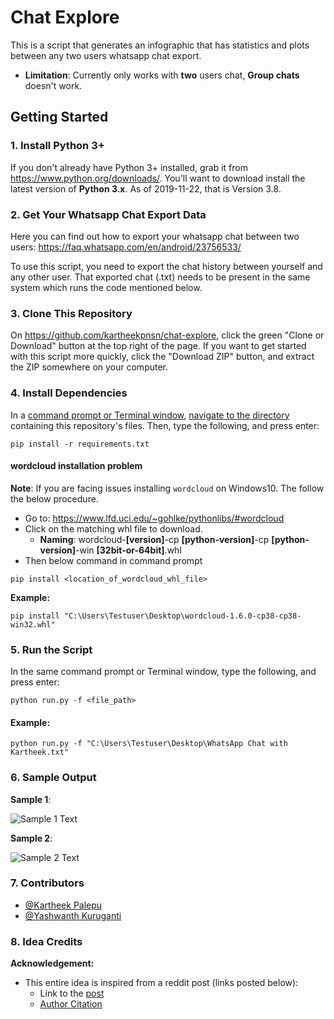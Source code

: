 # Chat Explore

This is a script that generates an infographic that has statistics and plots between any two users whatsapp chat export.

- **Limitation**: Currently only works with **two** users chat, **Group chats** doesn't work.

## Getting Started

### 1. Install Python 3+

If you don't already have Python 3+ installed, grab it from <https://www.python.org/downloads/>. You'll want to download install the latest version of **Python 3.x**. As of 2019-11-22, that is Version 3.8.

### 2. Get Your Whatsapp Chat Export Data
Here you can find out how to export your whatsapp chat between two users: <https://faq.whatsapp.com/en/android/23756533/></br>

To use this script, you need to export the chat history between yourself and any other user.
That exported chat (.txt) needs to be present in the same system which runs the code mentioned below.

### 3. Clone This Repository

On <https://github.com/kartheekpnsn/chat-explore>, click the green "Clone or Download" button at the top right of the page. If you want to get started with this script more quickly, click the "Download ZIP" button, and extract the ZIP somewhere on your computer.

### 4. Install Dependencies

In a [command prompt or Terminal window](https://tutorial.djangogirls.org/en/intro_to_command_line/#what-is-the-command-line), [navigate to the directory](https://tutorial.djangogirls.org/en/intro_to_command_line/#change-current-directory) containing this repository's files. Then, type the following, and press enter:

```shell
pip install -r requirements.txt
```

#### wordcloud installation problem
**Note**: If you are facing issues installing `wordcloud` on Windows10. The follow the below procedure.

- Go to: https://www.lfd.uci.edu/~gohlke/pythonlibs/#wordcloud
- Click on the matching whl file to download.
    - **Naming**: wordcloud-**[version]**-cp **[python-version]**-cp **[python-version]**-win **[32bit-or-64bit]**.whl
- Then below command in command prompt

```shell
pip install <location_of_wordcloud_whl_file>
```

**Example:**

```shell
pip install "C:\Users\Testuser\Desktop\wordcloud-1.6.0-cp38-cp38-win32.whl"
```


### 5. Run the Script

In the same command prompt or Terminal window, type the following, and press enter:

```shell
python run.py -f <file_path>
```

#### Example:
```shell
python run.py -f "C:\Users\Testuser\Desktop\WhatsApp Chat with Kartheek.txt"
```

### 6. Sample Output

**Sample 1**:

![Sample 1 Text](https://raw.githubusercontent.com/kartheekpnsn/chat-explore/master/samples/ss1.PNG "Output Sample 1")

**Sample 2**:

![Sample 2 Text](https://raw.githubusercontent.com/kartheekpnsn/chat-explore/master/samples/ss2.PNG "Output Sample 2")

### 7. Contributors

- [@Kartheek Palepu](https://www.github.com/kartheekpnsn)
- [@Yashwanth Kuruganti](https://github.com/yashkuru)

### 8. Idea Credits

**Acknowledgement:**

- This entire idea is inspired from a reddit post (links posted below):
    - Link to the [post](https://www.reddit.com/r/dataisbeautiful/comments/aiahpx/another_1_year_whatsapp_chat_visualization_oc/)
    - [Author Citation](https://www.reddit.com/r/dataisbeautiful/comments/aiahpx/another_1_year_whatsapp_chat_visualization_oc/eem8gke/)